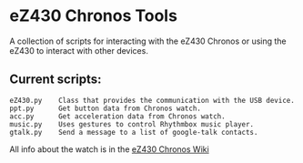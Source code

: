 # eZ430 Chronos Tools

A collection of scripts for interacting with the eZ430 Chronos or using the eZ430 to interact with other devices.

## Current scripts:
    eZ430.py    Class that provides the communication with the USB device.
    ppt.py      Get button data from Chronos watch.
    acc.py      Get acceleration data from Chronos watch.
    music.py    Uses gestures to control Rhythmbox music player.
    gtalk.py    Send a message to a list of google-talk contacts.

All info about the watch is in the [eZ430 Chronos Wiki]

[eZ430 Chronos Wiki]: http://processors.wiki.ti.com/index.php/EZ430-Chronos
